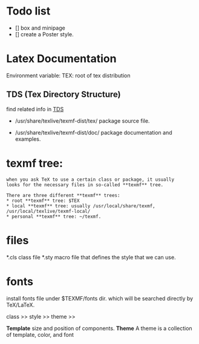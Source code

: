 # Todo list
- [] box and minipage
- [] create a Poster style.

# Latex Documentation

Environment variable:
    TEX:    root of tex distribution
## TDS (Tex Directory Structure)
find related info in [TDS](tug.org/tds/tds.html)

* /usr/share/texlive/texmf-dist/tex/
    package source file.

* /usr/share/texlive/texmf-dist/doc/
    package documentation and examples.

# **texmf** tree: 
    when you ask TeX to use a certain class or package, it usually 
    looks for the necessary files in so-called **texmf** tree.

    There are three different **texmf** trees:
	* root **texmf** tree: $TEX
	* local **texmf** tree: usually /usr/local/share/texmf,
	/usr/local/texlive/texmf-local/
	* personal **texmf** tree: ~/texmf.



# files
\*.cls	    class file
\*.sty	    macro file that defines the style that we can use.


# fonts
install fonts file under $TEXMF/fonts dir. which will be searched directly
by TeX/LaTeX.


class >> style >> theme >> 

**Template**
    size and position of components.
**Theme**
    A theme is a collection of template, color, and font

